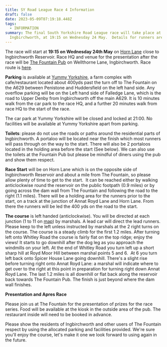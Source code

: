 ```yaml
---
title: SY Road League Race 4 Information
draft: false
date: 2023-05-09T07:19:18.448Z
tags:
  - INFORMATION
summary: The final South Yorkshire Road League race will take place at
  Ingbirchworth, at 19:15 on Wednesday 24 May.  Details for runners are here.
---
```

The race will start at **19:15 on Wednesday 24th May** on [Horn Lane](https://goo.gl/maps/fDt7bfFjFdgyYLgp8) close to Ingbirchworth Reservoir. Race HQ and venue for the presentation after the race will be [The Fountain Pub](https://goo.gl/maps/9BtNRd54mhUPPdEk9) on Wellthorne Lane, Ingbirchworth.  Race route is [here](https://www.google.co.uk/maps/dir/53.5505339,-1.6873664/53.5516873,-1.6741663/@53.5447007,-1.6914968,15.25z/data=!4m9!4m8!1m5!3m4!1m2!1d-1.6924134!2d53.5377609!3s0x487bd77a6c2d1445:0x631088339aa22e29!1m0!3e1).

**Parking** is available at [Yummy Yorkshire](https://goo.gl/maps/NRGgANxG5q2zZ8gb8), a farm complex with cafe/restaurant located about 400yds past the turn off to The Fountain on the A629 between Penistone and Huddersfield on the left hand side. Any overflow parking will be on the Left hand side of Falledge Lane, which is the road to Upper Denby from Ingbirchworth off the main A629.  It is 10 minutes walk from the car park to the race HQ, and a further 20 minutes walk from race HQ to the start of the race.

The car park at Yummy Yorkshire will be closed and locked at 21:00. No facilities will be available at Yummy Yorkshire apart from parking.

**Toilets**: please do not use the roads or paths around the residential parts of Ingbirchworth. A portaloo will be located near the finish which most runners will pass through on the way to the start. There will also be 2 portaloos located in the holding area before the start (See below). We can also use the toilets at the Fountain Pub but please be mindful of diners using the pub and show them respect. 

**Race Start** will be on Horn Lane which is on the opposite side of Ingbirchworth Reservoir and about a mile from The Fountain, so please allow plenty of time to get to the start.  It can be reached either by walking anticlockwise round the reservoir on the public footpath (0.9 miles) or by going across the dam wall from The Fountain and following the road to the right (1.1 miles). There will be a holding area for the runners prior to the start, on a track at the junction of Annat Royd Lane and Horn Lane. From there the runners will be led the 400 yds on the road to the start.

**The course** is left handed (anticlockwise). You will be directed at each junction (1 to 11 on [map](https://goo.gl/maps/9BtNRd54mhUPPdEk9)) by marshals. A lead car will direct the lead runners. Please keep to the left unless instructed by marshals at the 2 right turns on the course. The course is a steady climb for the first 1.2 miles. After turning left onto Whitley Road the course is fairly flat on the top ridge; enjoy the views! It starts to go downhill after the dog leg as you approach the windmills on your left. At the end of Whitley Road you turn left up a short sharp hill at Royd Moor Hill between marshal points 5 and 6.  At 6 you turn left back onto Spicer House Lane going downhill. There's a slight rise before turning right onto Annat Royd Lane: a marshal will indicate where to get over to the right at this point in preparation for turning right down Annat Royd Lane. The last 1.2 miles is all downhill or flat back along the reservoir back towards The Fountain Pub. The finish is just beyond where the dam wall finishes. 

**Presentation and Apres Race**

Please join us at The Fountain for the presentation of prizes for the race series. Food will be available at the kiosk in the outside area of the pub. The restaurant inside will need to be booked in advance. 

Please show the residents of Ingbirchworth and other users of The Fountain respect by using the allocated parking and facilities provided. We're sure you'll enjoy the course, let's make it one we look forward to using again in the future.